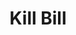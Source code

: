 ---
includes:
  
  - payment
  

title: Kill Bill

language_tabs:
   - shell
   - java
   - ruby
   - python

search: true

---